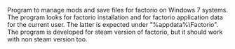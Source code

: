 Program to manage mods and save files for factorio on Windows 7 systems.
The program looks for factorio installation and for factorio application data for the current user. The latter is expected under "%appdata%\Factorio".
The program is developed for steam version of factorio, but it should work with non steam version too.

